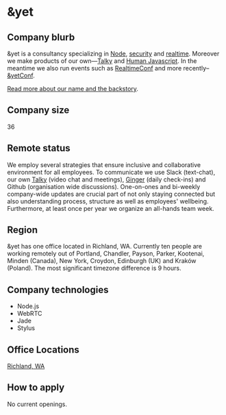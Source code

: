 # &yet

## Company blurb
&yet is a consultancy specializing in [Node](https://andyet.com/node), [security](https://liftsecurity.io/) and [realtime](https://andyet.com/realtime). Moreover we make products of our own—[Talky](https://talky.io) and [Human Javascript](http://humanjavascript.com/). In the meantime we also run events such as [RealtimeConf](http://experience.realtimeconf.com/) and more recently–[&yetConf](http://andyetconf.com/).

[Read more about our name and the backstory](https://andyet.com/about).

## Company size
36

## Remote status
We employ several strategies that ensure inclusive and collaborative environment for all employees. To communicate we use Slack (text-chat), our own [Talky](https://talky.io) (video chat and meetings), [Ginger](https://gingerhq.com) (daily check-ins) and Github (organisation wide discussions). One-on-ones and bi-weekly company-wide updates are crucial part of not only staying connected but also understanding process, structure as well as employees' wellbeing. Furthermore, at least once per year we organize an all-hands team week.

## Region
&yet has one office located in Richland, WA. Currently ten people are working remotely out of Portland, Chandler, Payson, Parker, Kootenai, Minden (Canada), New York, Croydon, Edinburgh (UK) and Kraków (Poland). The most significant timezone difference is 9 hours.

## Company technologies
* Node.js
* WebRTC
* Jade
* Stylus

## Office Locations
[Richland, WA](https://www.google.com/maps/place/110+Gage+Blvd,+Richland,+WA+99352)

## How to apply
No current openings.